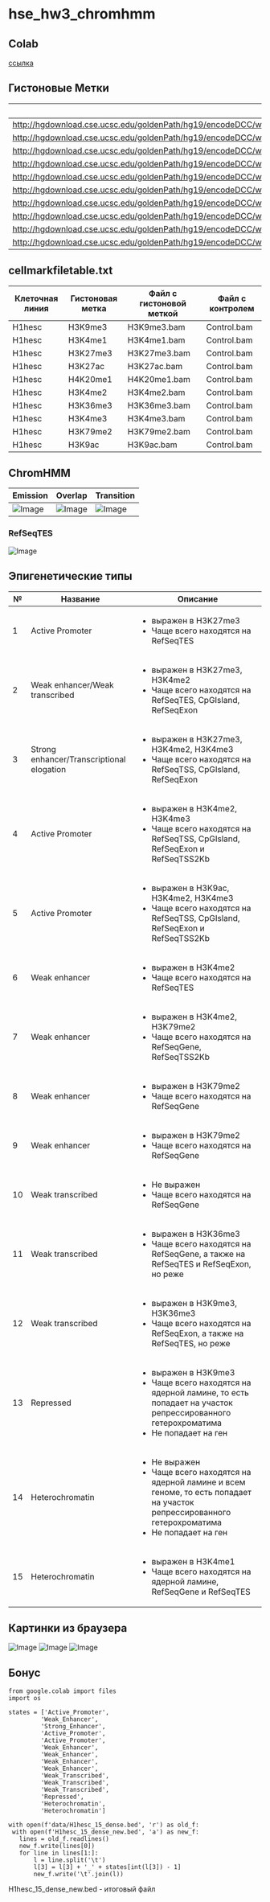 # hse_hw3_chromhmm

## Colab
[ссылка](https://colab.research.google.com/drive/1XXUbdWo--8thwTWiSKGfCPAcDKWm8bnV?usp=sharing)

## Гистоновые Метки
File | Name
--- | ---
http://hgdownload.cse.ucsc.edu/goldenPath/hg19/encodeDCC/wgEncodeBroadHistone/wgEncodeBroadHistoneH1hescH3k27acStdAlnRep1.bam | H3K27ac.bam
http://hgdownload.cse.ucsc.edu/goldenPath/hg19/encodeDCC/wgEncodeBroadHistone/wgEncodeBroadHistoneH1hescH3k27me3StdAlnRep1.bam | H3K27me3.bam
http://hgdownload.cse.ucsc.edu/goldenPath/hg19/encodeDCC/wgEncodeBroadHistone/wgEncodeBroadHistoneH1hescH3k36me3StdAlnRep1.bam | H3K36me3.bam
http://hgdownload.cse.ucsc.edu/goldenPath/hg19/encodeDCC/wgEncodeBroadHistone/wgEncodeBroadHistoneH1hescH3k79me2StdAlnRep1.bam | H3K79me2.bam
http://hgdownload.cse.ucsc.edu/goldenPath/hg19/encodeDCC/wgEncodeBroadHistone/wgEncodeBroadHistoneH1hescH3k09me3StdAlnRep1.bam | H3K9me3.bam
http://hgdownload.cse.ucsc.edu/goldenPath/hg19/encodeDCC/wgEncodeBroadHistone/wgEncodeBroadHistoneH1hescH4k20me1StdAlnRep1.bam | H4K20me1.bam
http://hgdownload.cse.ucsc.edu/goldenPath/hg19/encodeDCC/wgEncodeBroadHistone/wgEncodeBroadHistoneH1hescH3k9acStdAlnRep1.bam | H3K9ac.bam
http://hgdownload.cse.ucsc.edu/goldenPath/hg19/encodeDCC/wgEncodeBroadHistone/wgEncodeBroadHistoneH1hescH3k4me1StdAlnRep1.bam  | H3K4me1.bam
http://hgdownload.cse.ucsc.edu/goldenPath/hg19/encodeDCC/wgEncodeBroadHistone/wgEncodeBroadHistoneH1hescH3k4me2StdAlnRep1.bam  | H3K4me2.bam
http://hgdownload.cse.ucsc.edu/goldenPath/hg19/encodeDCC/wgEncodeBroadHistone/wgEncodeBroadHistoneH1hescH3k4me3StdAlnRep1.bam  | H3K4me3.bam


## cellmarkfiletable.txt

Клеточная линия | Гистоновая метка | Файл с гистоновой меткой | Файл с контролем
--- | --- | --- | ---
H1hesc | H3K9me3 | H3K9me3.bam | Control.bam
H1hesc | H3K4me1 | H3K4me1.bam | Control.bam
H1hesc | H3K27me3 | H3K27me3.bam | Control.bam
H1hesc | H3K27ac | H3K27ac.bam | Control.bam
H1hesc | H4K20me1 | H4K20me1.bam | Control.bam
H1hesc | H3K4me2 | H3K4me2.bam | Control.bam
H1hesc | H3K36me3 | H3K36me3.bam | Control.bam
H1hesc | H3K4me3 | H3K4me3.bam | Control.bam
H1hesc | H3K79me2 |H3K79me2.bam | Control.bam
H1hesc | H3K9ac | H3K9ac.bam | Control.bam


## ChromHMM

Emission | Overlap | Transition 
 --- | --- | ---
![Image](/data/charts/states.png) | ![Image](/data/charts/regions.png) | ![Image](/data/charts/transitions.png)

### RefSeqTES
![Image](/data/charts/enrichment.png)

## Эпигенетические типы
№ | Название | Описание
 --- | --- | ---
1 | Active Promoter | <ul><li> выражен в H3K27me3 </li><li> Чаще всего находятся на RefSeqTES </li>
2 | Weak enhancer/Weak transcribed | <ul><li> выражен в H3K27me3, H3K4me2 </li><li> Чаще всего находятся на RefSeqTES, CpGIsland, RefSeqExon </li>
3 | Strong enhancer/Transcriptional elogation | <ul><li> выражен в H3K27me3, H3K4me2, H3K4me3 </li><li> Чаще всего находятся на RefSeqTSS, CpGIsland, RefSeqExon </li>
4 | Active Promoter | <ul><li> выражен в H3K4me2, H3K4me3 </li><li> Чаще всего находятся на RefSeqTSS, CpGIsland, RefSeqExon и RefSeqTSS2Kb </li>
5 | Active Promoter | <ul><li> выражен в H3K9ac, H3K4me2, H3K4me3 </li><li> Чаще всего находятся на RefSeqTSS, CpGIsland, RefSeqExon и RefSeqTSS2Kb </li>
6 | Weak enhancer | <ul><li> выражен в H3K4me2 </li><li> Чаще всего находятся на RefSeqTES </li>
7 | Weak enhancer | <ul><li> выражен в H3K4me2, H3K79me2 </li><li> Чаще всего находятся на RefSeqGene, RefSeqTSS2Kb </li>
8 | Weak enhancer | <ul><li> выражен в H3K79me2 </li><li> Чаще всего находятся на RefSeqGene </li>
9 | Weak enhancer | <ul><li> выражен в H3K79me2 </li><li> Чаще всего находятся на RefSeqGene </li>
10 | Weak transcribed | <ul><li> Не выражен </li><li> Чаще всего находятся на RefSeqGene </li>
11 | Weak transcribed | <ul><li> выражен в H3K36me3 </li><li> Чаще всего находятся на RefSeqGene, а также на RefSeqTES и RefSeqExon, но реже </li>
12 | Weak transcribed | <ul><li> выражен в H3K9me3, H3K36me3 </li><li> Чаще всего находятся на RefSeqExon, а также на RefSeqTES, но реже </li>
13 | Repressed | <ul><li> выражен в H3K9me3</li><li> Чаще всего находятся на ядерной ламине, то есть попадает на участок репрессированного гетерохроматима </li><li> Не попадает на ген </li>
14 | Heterochromatin | <ul><li> Не выражен </li><li> Чаще всего находятся на ядерной ламине и всем геноме, то есть попадает на участок репрессированного гетерохроматима </li><li> Не попадает на ген </li>
15 | Heterochromatin | <ul><li> выражен в H3K4me1 </li><li> Чаще всего находятся на ядерной ламине, RefSeqGene и RefSeqTES </li>

## Картинки из браузера
![Image](/data/browser/6-4-10-1-2-3-13-14.png)
![Image](/data/browser/5-7-8-9-10.png)
![Image](/data/browser/11-15.png)
 
 ## Бонус
 ```
from google.colab import files
import os

states = ['Active_Promoter',
          'Weak_Enhancer',
          'Strong_Enhancer',
          'Active_Promoter',
          'Active_Promoter',
          'Weak_Enhancer',
          'Weak_Enhancer',
          'Weak_Enhancer',
          'Weak_Enhancer',
          'Weak_Transcribed',
          'Weak_Transcribed',
          'Weak_Transcribed',
          'Repressed',
          'Heterochromatin',
          'Heterochromatin']

with open(f'data/H1hesc_15_dense.bed', 'r') as old_f:
  with open(f'H1hesc_15_dense_new.bed', 'a') as new_f:
    lines = old_f.readlines()
    new_f.write(lines[0])
    for line in lines[1:]:
        l = line.split('\t')
        l[3] = l[3] + '_' + states[int(l[3]) - 1]
        new_f.write('\t'.join(l))
 ```
 
H1hesc_15_dense_new.bed - итоговый файл
